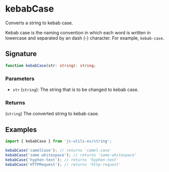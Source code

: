 # kebabCase

Converts a string to kebab case.

Kebab case is the naming convention in which each word is written in lowercase and separated by an dash (\-) character. For example, `kebab-case`.

## Signature

```typescript
function kebabCase(str: string): string;
```

### Parameters

- `str` (`string`): The string that is to be changed to kebab case.

### Returns

(`string`) The converted string to kebab case.

## Examples

```typescript
import { kebabCase } from 'js-utils-es/string';

kebabCase('camelCase'); // returns 'camel-case'
kebabCase('some whitespace'); // returns 'some-whitespace'
kebabCase('hyphen-text'); // returns 'hyphen-text'
kebabCase('HTTPRequest'); // returns 'http-request'
```
